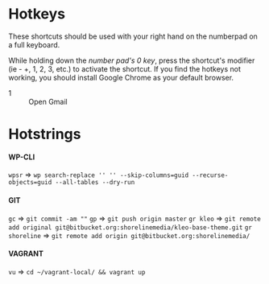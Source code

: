 ---
---

# Hotkeys

These shortcuts should be used with your right hand on the numberpad on a full keyboard.

While holding down the *number pad's 0 key*, press the shortcut's modifier (ie - +, 1, 2, 3, etc.) to activate the shortcut.  If you find the hotkeys not working, you should install Google Chrome as your default browser.

<dl>
<dt>1</dt>
<dd>Open Gmail</dd>
</dl>

# Hotstrings

#### WP-CLI
`wpsr` => `wp search-replace '' '' --skip-columns=guid --recurse-objects=guid --all-tables --dry-run`

#### GIT
`gc` => `git commit -am ""`
`gp` => `git push origin master`
`gr kleo` => `git remote add original git@bitbucket.org:shorelinemedia/kleo-base-theme.git`
`gr shoreline` => `git remote add origin git@bitbucket.org:shorelinemedia/`

#### VAGRANT
`vu` => `cd ~/vagrant-local/ && vagrant up`
